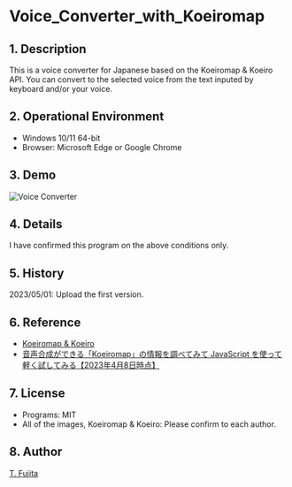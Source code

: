 # Voice_Converter_with_Koeiromap

## 1. Description
This is a voice converter for Japanese based on the Koeiromap & Koeiro API. You can convert to the selected voice from the text inputed by keyboard and/or your voice.  

## 2. Operational Environment
- Windows 10/11 64-bit
- Browser: Microsoft Edge or Google Chrome

## 3. Demo

![Voice Converter](https://to-fujita.github.io/Images/Voice_Converter.png "Images for Voice Converter")

## 4. Details
I have confirmed this program on the above conditions only.


  
## 5. History
2023/05/01: Upload the first version.  
  
## 6. Reference
- [Koeiromap & Koeiro](http://koeiromap.rinna.jp/)
- [音声合成ができる「Koeiromap」の情報を調べてみて JavaScript を使って軽く試してみる【2023年4月8日時点】](https://qiita.com/youtoy/items/258ac8ed5313f64402a3)

  
## 7. License
- Programs: MIT
- All of the images, Koeiromap & Koeiro: Please confirm to each author.
  
## 8. Author
[T. Fujita](https://github.com/To-Fujita)
